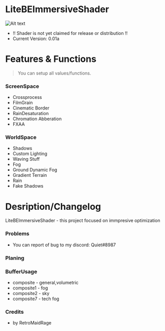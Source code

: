 # LiteBEImmersiveShader
![Alt text](/screenshots/preview.png?raw=true "Optional Title")
- !! Shader is not yet claimed for release or distribution !!
- Current Version: 0.01a
# Features & Functions
>You can setup all values/functions.
### ScreenSpace
- Crossprocess
- FilmGrain
- Cinematic Border
- RainDesaturation
- Chromation Abberation
- FXAA
### WorldSpace
- Shadows
- Custom Lighting
- Waving Stuff
- Fog
- Ground Dynamic Fog
- Gradient Terrain
- Rain
- Fake Shadows
# Desription/Changelog
LiteBEImmersiveShader - this project focused on immpresive optimization
### Problems
 - You can report of bug to my discord: Quiet#8987
### Planing
### BufferUsage
- composite - general,volumetric
- composite1 - fog
- composite2 - sky
- composite7 - tech fog
### Credits
- by RetroMaidRage
